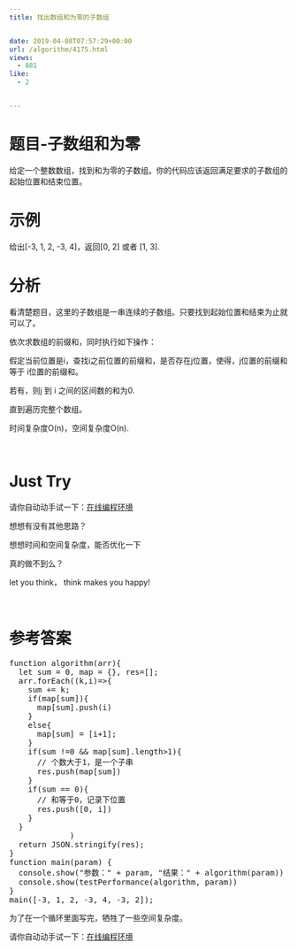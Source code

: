 ```yaml
---
title: 找出数组和为零的子数组


date: 2019-04-08T07:57:29+00:00
url: /algorithm/4175.html
views:
  - 881
like:
  - 2


---
```

# 题目-子数组和为零

给定一个整数数组，找到和为零的子数组。你的代码应该返回满足要求的子数组的起始位置和结束位置。

# 示例

给出[-3, 1, 2, -3, 4]，返回[0, 2] 或者 [1, 3].

# 分析

看清楚题目，这里的子数组是一串连续的子数组。只要找到起始位置和结束为止就可以了。

依次求数组的前缀和，同时执行如下操作：

假定当前位置是i，查找i之前位置的前缀和，是否存在j位置，使得，j位置的前缀和 等于 i位置的前缀和。

若有，则j 到 i 之间的区间数的和为0.

直到遍历完整个数组。

时间复杂度O(n)，空间复杂度O(n).

&nbsp;

# Just Try

请你自动动手试一下：[在线编程环境][1]

想想有没有其他思路？

想想时间和空间复杂度，能否优化一下

真的做不到么？

let you think， think makes you happy!

&nbsp;

# 参考答案

<pre class="EnlighterJSRAW" data-enlighter-language="null">function algorithm(arr){
  let sum = 0, map = {}, res=[];
  arr.forEach((k,i)=&gt;{
    sum += k;
    if(map[sum]){
      map[sum].push(i)
    }
    else{
      map[sum] = [i+1];
    }
    if(sum !=0 && map[sum].length&gt;1){
      // 个数大于1，是一个子串
      res.push(map[sum])
    }
    if(sum == 0){
      // 和等于0，记录下位置
      res.push([0, i])
    }
  }
             )
  return JSON.stringify(res);
}
function main(param) {
  console.show("参数：" + param, "结果：" + algorithm(param))
  console.show(testPerformance(algorithm, param))
}
main([-3, 1, 2, -3, 4, -3, 2]);</pre>

为了在一个循环里面写完，牺牲了一些空间复杂度。

请你自动动手试一下：[在线编程环境][2]

 [1]: https://www.f2e123.com/code?code=algorithm&pid=4175
 [2]: https://www.f2e123.com/code?pid=4175
